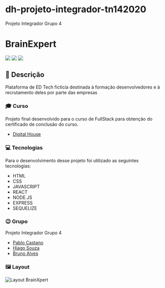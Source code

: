 # dh-projeto-integrador-tn142020
Projeto Integrador Grupo 4

# BrainExpert
<img src="https://img.shields.io/github/repo-size/rafaasimi/frontend-digitalhouse"> <img src="https://img.shields.io/github/license/rafaasimi/frontend-digitalhouse"> <img src="https://img.shields.io/github/last-commit/rafaasimi/frontend-digitalhouse">

## 🔖 Descrição
Plataforma de ED Tech fictícia destinada à formação desenvolvedores e à recrutamento deles por parte das empresas

### 🎓 Curso
Projeto final desenvolvido para o curso de FullStack para obtenção do certificado de conclusão do curso.

- [Digital House](https://www.digitalhouse.com/br/)

### 💻 Tecnologias
Para o desenvolvimento desse projeto foi utilizado as seguintes tecnologias:

- HTML
- CSS
- JAVASCRIPT
- REACT
- NODE.JS
- EXPRESS
- SEQUELIZE

### 😉 Grupo
Projeto Integrador Grupo 4
- [Pablo Castano](https://github.com/pablocast)
- [Hiago Souza](https://github.com/souz-dev)
- [Bruno Alves](https://github.com/brunoalves2105)


### 🖼 Layout
![Layout BrainXpert](https://raw.githubusercontent.com/rafaasimi/frontend-digitalhouse/master/img/naturalfoods.png)